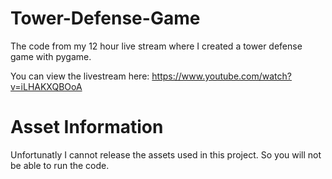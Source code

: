 # Tower-Defense-Game
The code from my 12 hour live stream where I created a tower defense game with pygame.

You can view the livestream here: https://www.youtube.com/watch?v=iLHAKXQBOoA

# Asset Information
Unfortunatly I cannot release the assets used in this project. So you will not be able to run the code. 
